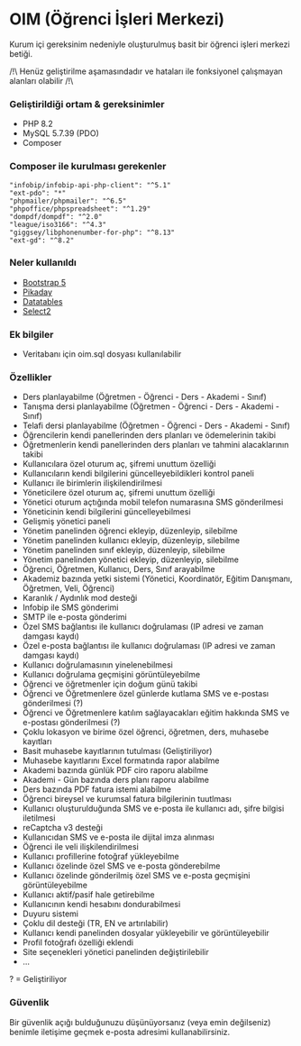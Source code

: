 # OIM (Öğrenci İşleri Merkezi)

Kurum içi gereksinim nedeniyle oluşturulmuş basit bir öğrenci işleri merkezi betiği.

/!\ Henüz geliştirilme aşamasındadır ve hataları ile fonksiyonel çalışmayan alanları olabilir /!\

### Geliştirildiği ortam & gereksinimler
* PHP 8.2
* MySQL 5.7.39 (PDO)
* Composer

### Composer ile kurulması gerekenler
```
"infobip/infobip-api-php-client": "^5.1"
"ext-pdo": "*"
"phpmailer/phpmailer": "^6.5"
"phpoffice/phpspreadsheet": "^1.29"
"dompdf/dompdf": "^2.0"
"league/iso3166": "^4.3"
"giggsey/libphonenumber-for-php": "^8.13"
"ext-gd": "^8.2"
```

### Neler kullanıldı
* [Bootstrap 5](https://github.com/twbs/bootstrap)
* [Pikaday](https://github.com/Pikaday/Pikaday)
* [Datatables](https://github.com/DataTables/DataTables)
* [Select2](https://github.com/select2/select2)

### Ek bilgiler
* Veritabanı için oim.sql dosyası kullanılabilir

### Özellikler
* Ders planlayabilme (Öğretmen - Öğrenci - Ders - Akademi - Sınıf)
* Tanışma dersi planlayabilme (Öğretmen - Öğrenci - Ders - Akademi - Sınıf)
* Telafi dersi planlayabilme (Öğretmen - Öğrenci - Ders - Akademi - Sınıf)
* Öğrencilerin kendi panellerinden ders planları ve ödemelerinin takibi
* Öğretmenlerin kendi panellerinden ders planları ve tahmini alacaklarının takibi
* Kullanıcılara özel oturum aç, şifremi unuttum özelliği
* Kullanıcıların kendi bilgilerini güncelleyebildikleri kontrol paneli
* Kullanıcı ile birimlerin ilişkilendirilmesi
* Yöneticilere özel oturum aç, şifremi unuttum özelliği
* Yönetici oturum açtığında mobil telefon numarasına SMS gönderilmesi
* Yöneticinin kendi bilgilerini güncelleyebilmesi
* Gelişmiş yönetici paneli
* Yönetim panelinden öğrenci ekleyip, düzenleyip, silebilme
* Yönetim panelinden kullanıcı ekleyip, düzenleyip, silebilme
* Yönetim panelinden sınıf ekleyip, düzenleyip, silebilme
* Yönetim panelinden yönetici ekleyip, düzenleyip, silebilme
* Öğrenci, Öğretmen, Kullanıcı, Ders, Sınıf arayabilme
* Akademiz bazında yetki sistemi (Yönetici, Koordinatör, Eğitim Danışmanı, Öğretmen, Veli, Öğrenci)
* Karanlık / Aydınlık mod desteği
* Infobip ile SMS gönderimi
* SMTP ile e-posta gönderimi 
* Özel SMS bağlantısı ile kullanıcı doğrulaması (IP adresi ve zaman damgası kaydı)
* Özel e-posta bağlantısı ile kullanıcı doğrulaması (IP adresi ve zaman damgası kaydı)
* Kullanıcı doğrulamasının yinelenebilmesi
* Kullanıcı doğrulama geçmişini görüntüleyebilme
* Öğrenci ve öğretmenler için doğum günü takibi
* Öğrenci ve Öğretmenlere özel günlerde kutlama SMS ve e-postası gönderilmesi (?)
* Öğrenci ve Öğretmenlere katılım sağlayacakları eğitim hakkında SMS ve e-postası gönderilmesi (?)
* Çoklu lokasyon ve birime özel öğrenci, öğretmen, ders, muhasebe kayıtları
* Basit muhasebe kayıtlarının tutulması (Geliştiriliyor)
* Muhasebe kayıtlarını Excel formatında rapor alabilme
* Akademi bazında günlük PDF ciro raporu alabilme
* Akademi - Gün bazında ders planı raporu alabilme
* Ders bazında PDF fatura istemi alabilme
* Öğrenci bireysel ve kurumsal fatura bilgilerinin tuutlması 
* Kullanıcı oluşturulduğunda SMS ve e-posta ile kullanıcı adı, şifre bilgisi iletilmesi
* reCaptcha v3 desteği
* Kullanıcıdan SMS ve e-posta ile dijital imza alınması
* Öğrenci ile veli ilişkilendirilmesi
* Kullanıcı profillerine fotoğraf yükleyebilme
* Kullanıcı özelinde özel SMS ve e-posta gönderebilme
* Kullanıcı özelinde gönderilmiş özel SMS ve e-posta geçmişini görüntüleyebilme
* Kullanıcı aktif/pasif hale getirebilme
* Kullanıcının kendi hesabını dondurabilmesi
* Duyuru sistemi
* Çoklu dil desteği (TR, EN ve artırılabilir)
* Kullanıcı kendi panelinden dosyalar yükleyebilir ve görüntüleyebilir
* Profil fotoğrafı özelliği eklendi
* Site seçenekleri yönetici panelinden değiştirilebilir
* ...

? = Geliştiriliyor

### Güvenlik
Bir güvenlik açığı bulduğunuzu düşünüyorsanız (veya emin değilseniz) benimle iletişime geçmek e-posta adresimi kullanabilirsiniz.




